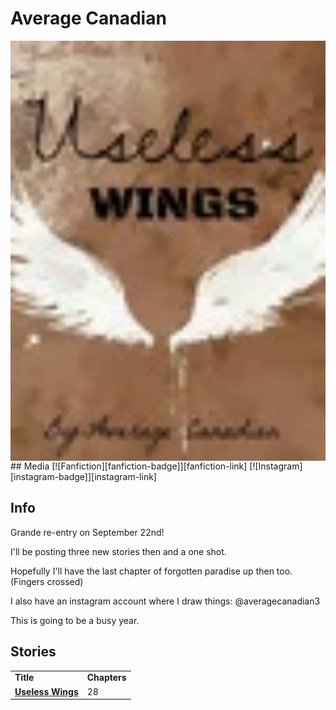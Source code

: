 # Average Canadian

<img src="https://github.com/Vanadium-GITHUB/pjo-favorites-backup/blob/main/pictures/stories/useless_wings.png?raw=true" width="720px;" align="middle" alt="Author Icon"/>
## Media
[![Fanfiction][fanfiction-badge]][fanfiction-link] [![Instagram][instagram-badge]][instagram-link]

[fanfiction-badge]: https://img.shields.io/static/v1?label=Fanfiction&message=Profile&color=blue&logo=bookstack&style=for-the-badge
[fanfiction-link]: https://www.fanfiction.net/u/5454417/Average-Canadian
[instagram-badge]: https://img.shields.io/static/v1?label=Instagram&message=Art&color=ff69b4&logo=instagram&style=for-the-badge
[instagram-link]: https://www.instagram.com/averagecanadian3/

## Info
Grande re-entry on September 22nd!

I'll be posting three new stories then and a one shot.

Hopefully I'll have the last chapter of forgotten paradise up then too. (Fingers crossed)

I also have an instagram account where I draw things: @averagecanadian3

This is going to be a busy year.

## Stories

<table>
	<tr>
		<td>
			<strong>Title</strong>
		</td>
		<td>
			<strong>Chapters</strong>
		</td>
	</tr>
	<tr>
		<td>
			<a href = "https://github.com/Vanadium-GITHUB/pjo-favorites-backup/blob/main/stories/useless_wings/chapter_0.md"><strong>Useless Wings</strong></a>
		</td>
		<td>
			28
		</td>
	</tr>
</table>